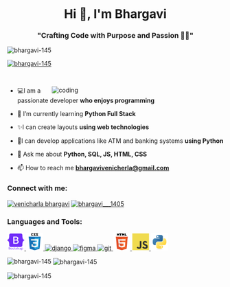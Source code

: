 <h1 align="center">Hi 👋, I'm Bhargavi</h1>
<h3 align="center">"Crafting Code with Purpose and Passion 🚀✨"</h3>

<p align="left"> <img src="https://komarev.com/ghpvc/?username=bhargavi-145&label=Profile%20views&color=0e75b6&style=flat" alt="bhargavi-145" /> </p>

<p align="left"> <a href="https://github.com/ryo-ma/github-profile-trophy"><img src="https://github-profile-trophy.vercel.app/?username=bhargavi-145" alt="bhargavi-145" /></a> </p>

<p align="left"> <a href="https://twitter.com/" target="blank"><img src="https://img.shields.io/twitter/follow/?logo=twitter&style=for-the-badge" alt="" /></a> </p>

<img align="right" alt="coding" width="400" src="https://www.freecodecamp.org/news/content/images/2022/11/hire-full-stack-developers1546507474317-1.gif">

- 💻I am a passionate developer **who enjoys programming**

- 🌱 I’m currently learning **Python Full Stack**

- ✨I can create layouts **using web technologies**

- 🎯I can develop applications like ATM and banking systems **using Python**

- 💬 Ask me about **Python, SQL, JS, HTML, CSS**

- 📫 How to reach me **bhargavivenicherla@gmail.com**

<h3 align="left">Connect with me:</h3>
<p align="left">
<a href="https://linkedin.com/in/venicharla bhargavi" target="blank"><img align="center" src="https://raw.githubusercontent.com/rahuldkjain/github-profile-readme-generator/master/src/images/icons/Social/linked-in-alt.svg" alt="venicharla bhargavi" height="30" width="40" /></a>
<a href="https://instagram.com/bhargavi___1405" target="blank"><img align="center" src="https://raw.githubusercontent.com/rahuldkjain/github-profile-readme-generator/master/src/images/icons/Social/instagram.svg" alt="bhargavi___1405" height="30" width="40" /></a>
</p>

<h3 align="left">Languages and Tools:</h3>
<p align="left"> <a href="https://getbootstrap.com" target="_blank" rel="noreferrer"> <img src="https://raw.githubusercontent.com/devicons/devicon/master/icons/bootstrap/bootstrap-plain-wordmark.svg" alt="bootstrap" width="40" height="40"/> </a> <a href="https://www.w3schools.com/css/" target="_blank" rel="noreferrer"> <img src="https://raw.githubusercontent.com/devicons/devicon/master/icons/css3/css3-original-wordmark.svg" alt="css3" width="40" height="40"/> </a> <a href="https://www.djangoproject.com/" target="_blank" rel="noreferrer"> <img src="https://cdn.worldvectorlogo.com/logos/django.svg" alt="django" width="40" height="40"/> </a> <a href="https://www.figma.com/" target="_blank" rel="noreferrer"> <img src="https://www.vectorlogo.zone/logos/figma/figma-icon.svg" alt="figma" width="40" height="40"/> </a> <a href="https://git-scm.com/" target="_blank" rel="noreferrer"> <img src="https://www.vectorlogo.zone/logos/git-scm/git-scm-icon.svg" alt="git" width="40" height="40"/> </a> <a href="https://www.w3.org/html/" target="_blank" rel="noreferrer"> <img src="https://raw.githubusercontent.com/devicons/devicon/master/icons/html5/html5-original-wordmark.svg" alt="html5" width="40" height="40"/> </a> <a href="https://developer.mozilla.org/en-US/docs/Web/JavaScript" target="_blank" rel="noreferrer"> <img src="https://raw.githubusercontent.com/devicons/devicon/master/icons/javascript/javascript-original.svg" alt="javascript" width="40" height="40"/> </a> <a href="https://www.python.org" target="_blank" rel="noreferrer"> <img src="https://raw.githubusercontent.com/devicons/devicon/master/icons/python/python-original.svg" alt="python" width="40" height="40"/> </a> </p>

<p><img align="left" src="https://github-readme-stats.vercel.app/api/top-langs?username=bhargavi-145&show_icons=true&locale=en&layout=compact" alt="bhargavi-145" /></p>

<p>&nbsp;<img align="center" src="https://github-readme-stats.vercel.app/api?username=bhargavi-145&show_icons=true&locale=en" alt="bhargavi-145" /></p>

<p><img align="center" src="https://github-readme-streak-stats.herokuapp.com/?user=bhargavi-145&" alt="bhargavi-145" /></p>
